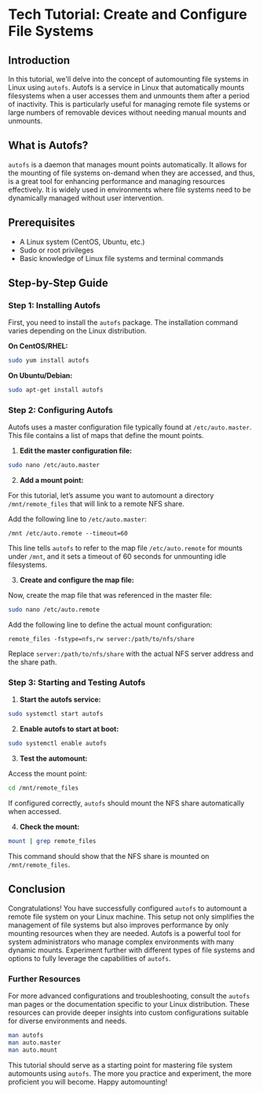 # Tech Tutorial: Create and Configure File Systems

## Introduction

In this tutorial, we'll delve into the concept of automounting file systems in Linux using `autofs`. Autofs is a service in Linux that automatically mounts filesystems when a user accesses them and unmounts them after a period of inactivity. This is particularly useful for managing remote file systems or large numbers of removable devices without needing manual mounts and unmounts.

## What is Autofs?

`autofs` is a daemon that manages mount points automatically. It allows for the mounting of file systems on-demand when they are accessed, and thus, is a great tool for enhancing performance and managing resources effectively. It is widely used in environments where file systems need to be dynamically managed without user intervention.

## Prerequisites

- A Linux system (CentOS, Ubuntu, etc.)
- Sudo or root privileges
- Basic knowledge of Linux file systems and terminal commands

## Step-by-Step Guide

### Step 1: Installing Autofs

First, you need to install the `autofs` package. The installation command varies depending on the Linux distribution.

**On CentOS/RHEL:**

```bash
sudo yum install autofs
```

**On Ubuntu/Debian:**

```bash
sudo apt-get install autofs
```

### Step 2: Configuring Autofs

Autofs uses a master configuration file typically found at `/etc/auto.master`. This file contains a list of maps that define the mount points.

1. **Edit the master configuration file:**

```bash
sudo nano /etc/auto.master
```

2. **Add a mount point:**

For this tutorial, let’s assume you want to automount a directory `/mnt/remote_files` that will link to a remote NFS share.

Add the following line to `/etc/auto.master`:

```plaintext
/mnt /etc/auto.remote --timeout=60
```

This line tells `autofs` to refer to the map file `/etc/auto.remote` for mounts under `/mnt`, and it sets a timeout of 60 seconds for unmounting idle filesystems.

3. **Create and configure the map file:**

Now, create the map file that was referenced in the master file:

```bash
sudo nano /etc/auto.remote
```

Add the following line to define the actual mount configuration:

```plaintext
remote_files -fstype=nfs,rw server:/path/to/nfs/share
```

Replace `server:/path/to/nfs/share` with the actual NFS server address and the share path.

### Step 3: Starting and Testing Autofs

1. **Start the autofs service:**

```bash
sudo systemctl start autofs
```

2. **Enable autofs to start at boot:**

```bash
sudo systemctl enable autofs
```

3. **Test the automount:**

Access the mount point:

```bash
cd /mnt/remote_files
```

If configured correctly, `autofs` should mount the NFS share automatically when accessed.

4. **Check the mount:**

```bash
mount | grep remote_files
```

This command should show that the NFS share is mounted on `/mnt/remote_files`.

## Conclusion

Congratulations! You have successfully configured `autofs` to automount a remote file system on your Linux machine. This setup not only simplifies the management of file systems but also improves performance by only mounting resources when they are needed. Autofs is a powerful tool for system administrators who manage complex environments with many dynamic mounts. Experiment further with different types of file systems and options to fully leverage the capabilities of `autofs`.

### Further Resources

For more advanced configurations and troubleshooting, consult the `autofs` man pages or the documentation specific to your Linux distribution. These resources can provide deeper insights into custom configurations suitable for diverse environments and needs.

```bash
man autofs
man auto.master
man auto.mount
```

This tutorial should serve as a starting point for mastering file system automounts using `autofs`. The more you practice and experiment, the more proficient you will become. Happy automounting!